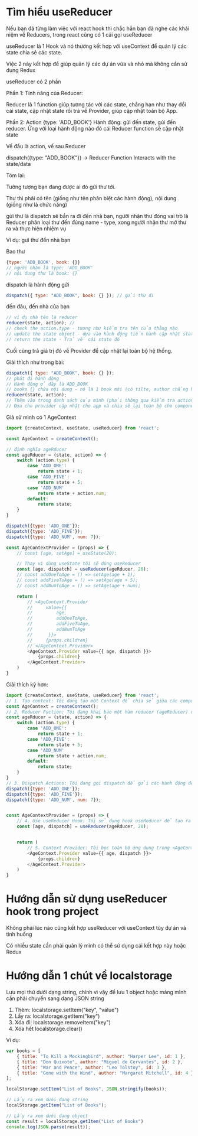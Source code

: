 # Tìm hiểu useReducer

Nếu bạn đã từng làm việc với react hook thì chắc hẳn bạn đã nghe các khái niệm về Reducers, trong react cũng có 1 cái gọi useReducer

useReducer là 1 Hook và nó thường kết hợp với useContext để quản lý các state chia sẻ các state.

Việc 2 này kết hợp để giúp quản lý các dự án vừa và nhỏ mà không cần sử dụng Redux

useReducer có 2 phần

Phần 1: Tính năng của Reducer:

Reducer là 1 function giúp tương tác với các state, chẳng hạn như thay đổi cái state, cập nhật state rồi trả về Provider, giúp cập nhật toàn bộ App.

Phần 2: Action {type: 'ADD_BOOK'}
Hành động: gửi đến state, gủi đến reducer. Ứng với loại hành động nào đó cái Reducer function sẽ cập nhật state

Vế đầu là action, vế sau Reducer

dispatch({type: "ADD_BOOK"}) -> Reducer Function Interacts with the state/data

Tóm lại:

Tưởng tượng bạn đang được ai đó gửi thư tới.

Thư thì phải có tên (giống như tên phân biệt các hành động), nội dung (giống như là chức năng)

gửi thư là dispatch sẽ bắn ra đi đến nhà bạn, người nhận thư đóng vai trò là Reducer phân loại thư đến đúng name - type, xong người nhận thư mở thư ra và thực hiện nhiệm vụ

Ví dụ: gưi thư đến nhà bạn

Bao thư

```js
{type: 'ADD_BOOK', book: {}}
// người nhận là type: 'ADD_BOOK'
// nội dung thư là book: {}
```

dispatch là hành động gửi

```js
dispatch({ type: "ADD_BOOK", book: {} }); // gửi thư đi
```

đến đâu, đến nhà của bạn

```js
// ví dụ nhà tên là reducer
reducer(state, action); //
// check the action.type - tương như kiểm tra tên của thằng nào
// update the state object - dựa vào hành động tiến hành cập nhật state
// return the state - Trả về cái state đó
```

Cuối cùng trả giá trị đó về Provider để cập nhật lại toàn bộ hệ thống.

Giải thích như trong bài:

```js
dispatch({ type: "ADD_BOOK", book: {} });
// phát đi hành động
// Hành động ở đây là ADD_BOOK
// books {} chứa nội dung - nó là 1 book mới (có tilte, author chẳng hạn)
reducer(state, action);
// Thêm vào trong danh sách của mình (phải thông qua kiểm tra action.type, cập nhật state obejct sau đó trả state về)
// Đưa cho provider cập nhật cho app và chia sẽ lại toàn bộ cho component khác
```

Giả sử mình có 1 AgeContext

```js
import {createContext, useState, useReducer} from 'react';

const AgeContext = createContext();

// định nghĩa ageRducer
const ageRducer = (state, action) => {
    switch (action.type) {
        case 'ADD_ONE':
            return state + 1;
        case 'ADD_FIVE':
            return state + 5;
        case 'ADD_NUM'
            return state + action.num;
        default:
            return state;
    }
}

dispatch({type: 'ADD_ONE'});
dispatch({type: 'ADD_FIVE'});
dispatch({type: 'ADD_NUM', num: 7});

const AgeContextProvider = (props) => {
    // const [age, setAge] = useState(20);

    // Thay vì dùng useState tôi sẽ dùng useReducer
    const [age, dispatch] = useReducer(ageRducer, 20);
    // const addOneToAge = () => setAge(age + 1);
    // const addFiveToAge = () => setAge(age + 5);
    // const addNumToAge = () => setAge(age + num);

    return (
        // <AgeContext.Provider
        //     value={{
        //         age,
        //         addOneToAge,
        //         addFiveToAge,
        //         addNumToAge
        //      }}>
        //     {props.children}
        // </AgeContext.Provider>
        <AgeContext.Provider value={{ age, dispatch }}>
            {props.children}
        </AgeContext.Provider>
    )
}
```

Giải thích kỹ hơn:

```js
import {createContext, useState, useReducer} from 'react';
// 1. Tạo context: Tôi đang tạo một Context để chia sẻ giữa các component con.
const AgeContext = createContext();
// 2. Reducer Fuction: Tôi đang khai báo một hàm reducer (ageReducer) để xử lý các hành động (actions) trên trạng thái age. Hành động có thể là "ADD_ONE", "ADD_FIVE" hoặc "ADD_NUM", và reducer sẽ cập nhật trạng thái dựa trên hành động.
const ageRducer = (state, action) => {
    switch (action.type) {
        case 'ADD_ONE':
            return state + 1;
        case 'ADD_FIVE':
            return state + 5;
        case 'ADD_NUM'
            return state + action.num;
        default:
            return state;
    }
}
// 3. Dispatch Actions: Tôi đang gọi dispatch để gửi các hành động đến reducer. Mỗi hành động có một thuộc tính type để xác định loại hành động, và trong trường hợp của "ADD_NUM", bạn cũng truyền theo giá trị num.
dispatch({type: 'ADD_ONE'});
dispatch({type: 'ADD_FIVE'});
dispatch({type: 'ADD_NUM', num: 7});


const AgeContextProvider = (props) => {
    // 4. Use useReducer Hook: Tôi sử dụng hook useReducer để tạo ra age và dispatch. age là trạng thái hiện tại và dispatch là hàm để gửi hành động đến reducer.
    const [age, dispatch] = useReducer(ageRducer, 20);


    return (
        // 5. Context Provider: Tôi bọc toàn bộ ứng dụng trong <AgeContext.Provider> để cung cấp giá trị từ useReducer cho mọi component con trong cây component.
        <AgeContext.Provider value={{ age, dispatch }}>
            {props.children}
        </AgeContext.Provider>
    )
}
```

# Hướng dẫn sử dụng useReducer hook trong project

Không phải lúc nào cũng kết hợp useReducer với useContext tùy dự án và tình huống

Có nhiều state cần phải quản lý mình có thể sử dụng cái kết hợp này hoặc Redux

# Hướng dẫn 1 chút về localstorage

Lưu mọi thứ dưới dạng string, chính vì vậy để lưu 1 object hoặc mảng mình cần phải chuyển sang dạng JSON string

1. Thêm:
   localstorage.setItem("key", "value")
2. Lấy ra:
   localstorage.getItem("key")
3. Xóa đi:
   localstorage.removeItem("key")
4. Xóa hết
   localstorage.clear()

Ví dụ:

```js
var books = [
    { title: "To Kill a Mockingbird", author: "Harper Lee", id: 1 },
    { title: "Don Quixote", author: "Miguel de Cervantes", id: 2 },
    { title: "War and Peace", author: "Leo Tolstoy", id: 3 },
    { title: "Gone with the Wind", author: "Margaret Mitchell", id: 4 },
];

localStorage.setItem("List of Books", JSON.stringify(books));

// Lấy ra xem dưới dạng string
localStorage.getItem("List of Books");

// Lấy ra xem dưới dạng object
const result = localStorage.getItem("List of Books")
console.log(JSON.parse(result));
```
